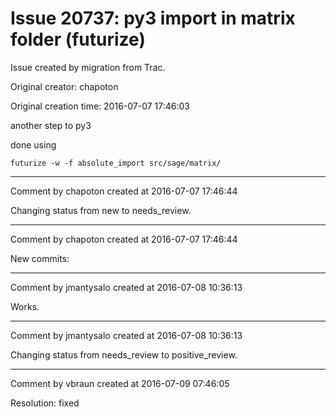 # Issue 20737: py3 import in matrix folder (futurize)

Issue created by migration from Trac.

Original creator: chapoton

Original creation time: 2016-07-07 17:46:03

another step to py3

done using

```
futurize -w -f absolute_import src/sage/matrix/
```



---

Comment by chapoton created at 2016-07-07 17:46:44

Changing status from new to needs_review.


---

Comment by chapoton created at 2016-07-07 17:46:44

New commits:


---

Comment by jmantysalo created at 2016-07-08 10:36:13

Works.


---

Comment by jmantysalo created at 2016-07-08 10:36:13

Changing status from needs_review to positive_review.


---

Comment by vbraun created at 2016-07-09 07:46:05

Resolution: fixed
